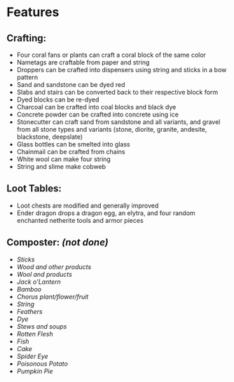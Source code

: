 # Features

## Crafting:
- Four coral fans or plants can craft a coral block of the same color
- Nametags are craftable from paper and string
- Droppers can be crafted into dispensers using string and sticks in a bow pattern
- Sand and sandstone can be dyed red
- Slabs and stairs can be converted back to their respective block form
- Dyed blocks can be re-dyed
- Charcoal can be crafted into coal blocks and black dye
- Concrete powder can be crafted into concrete using ice
- Stonecutter can craft sand from sandstone and all variants, and gravel from all stone types and variants (stone, diorite, granite, andesite, blackstone, deepslate)
- Glass bottles can be smelted into glass
- Chainmail can be crafted from chains
- White wool can make four string
- String and slime make cobweb

## Loot Tables:
- Loot chests are modified and generally improved
- Ender dragon drops a dragon egg, an elytra, and four random enchanted netherite tools and armor pieces

## Composter: _(not done)_
- _Sticks_
- _Wood and other products_
- _Wool and products_
- _Jack o'Lantern_
- _Bamboo_
- _Chorus plant/flower/fruit_
- _String_
- _Feathers_
- _Dye_
- _Stews and soups_
- _Rotten Flesh_
- _Fish_
- _Cake_
- _Spider Eye_
- _Poisonous Potato_
- _Pumpkin Pie_
